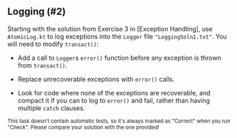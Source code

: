 ## Logging (#2)

Starting with the solution from Exercise 3 in [Exception
Handling], use `AtomicLog.kt` to log exceptions into the
`Logger` file `"LoggingSoln1.txt"`. You will need to modify `transact()`:

- Add a call to `Logger`s `error()` function before any exception is thrown
  from `transact()`.

- Replace unrecoverable exceptions with `error()` calls.

- Look for code where none of the exceptions are recoverable, and compact it if
  you can to log to `error()` and fail, rather than having multiple `catch`
  clauses.

<sub> This task doesn't contain automatic tests,
so it's always marked as "Correct" when you run "Check".
Please compare your solution with the one provided! </sub>
